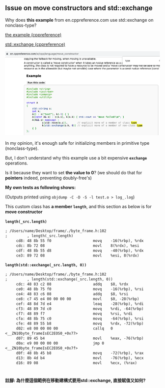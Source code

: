 ## Issue on move constructors and std::exchange

Why does __this example__ from en.cppreference.com use std::exchange on nonclass-type?

[the example (cppreference)](https://en.cppreference.com/w/cpp/language/move_constructor)

[std::exchange (cppreference)](https://en.cppreference.com/w/cpp/utility/exchange)

![](iss_semc1.png)

In my opinion, it's enough safe for initializing members in primitive type (nonclass-type).

But, I don't understand why this example use a bit expensive __`exchange`__ operations.

Is it because they want to set __the value to 0__? (we should do that for __pointers__ indeed, preventing doubly-free's)

__My own tests as following shows:__

(Outputs printed using `objdump -C -D -S -l test.o > log_.log`)

This custom class has __a member `length`__, and this section as below is for __move constructor__

__`length(_src.length)`__

```assembly
; /Users/name/Desktop/frame/./byte_frame.h:102
;         , length(_src.length)
     cd8: 48 8b 55 f0                  	movq	-16(%rbp), %rdx
     cdc: 8b 72 08                     	movl	8(%rdx), %esi
     cdf: 48 8b 55 d8                  	movq	-40(%rbp), %rdx
     ce3: 89 72 08                     	movl	%esi, 8(%rdx)
```

__`length(std::exchange(_src.length, 0))`__

```assembly
; /Users/name/Desktop/frame/./byte_frame.h:102
;         , length(std::exchange(_src.length, 0))
     cdc: 48 83 c2 08                  	addq	$8, %rdx
     ce0: 48 8b 75 f0                  	movq	-16(%rbp), %rsi
     ce4: 48 83 c6 08                  	addq	$8, %rsi
     ce8: c7 45 e4 00 00 00 00         	movl	$0, -28(%rbp)
     cef: 48 8d 7d e4                  	leaq	-28(%rbp), %rdi
     cf3: 48 89 7d c0                  	movq	%rdi, -64(%rbp)
     cf7: 48 89 f7                     	movq	%rsi, %rdi
     cfa: 48 8b 75 c0                  	movq	-64(%rbp), %rsi
     cfe: 48 89 55 b8                  	movq	%rdx, -72(%rbp)
     d02: e8 00 00 00 00               	callq	0 <__ZN10byte_frameIsEC2EOS0_+0x77>
     d07: 89 45 b4                     	movl	%eax, -76(%rbp)
     d0a: e9 00 00 00 00               	jmp	0 <__ZN10byte_frameIsEC2EOS0_+0x7f>
     d0f: 48 8b 45 b8                  	movq	-72(%rbp), %rax
     d13: 8b 4d b4                     	movl	-76(%rbp), %ecx
     d16: 89 08                        	movl	%ecx, (%rax)
```
#
#### 註腳: 為什麼這個範例在移動建構式要用std::exchange, 直接賦值又如何?
